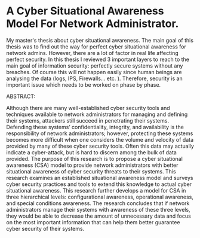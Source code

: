 # A Cyber Situational Awareness Model For Network Administrator.

My master's thesis about cyber situational awareness.
The main goal of this thesis was to find out the way for perfect cyber situational awareness for network admins. However, there are a lot of factor in real life affecting perfect security. In this thesis I reviewed 3 important layers to reach to the main goal of information security: perfectly secure systems without any breaches. Of course this will not happen easily since human beings are analysing the data (logs, IPS, Firewalls... etc. ). Therefore, security is an important issue which needs to be worked on phase by phase. 


ABSTRACT:

Although there are many well-established cyber security tools and techniques available to network
administrators for managing and defining their systems, attackers still succeed in penetrating their systems.
Defending these systems’ confidentiality, integrity, and availability is the responsibility of network
administrators; however, protecting these systems becomes more difficult when one considers the volume
and velocity of data provided by many of these cyber security tools. Often this data may actually indicate a
cyber-attack, but is hard to discern among the bulk of data provided. The purpose of this research is to
propose a cyber situational awareness (CSA) model to provide network administrators with better
situational awareness of cyber security threats to their systems. This research examines an established
situational awareness model and surveys cyber security practices and tools to extend this knowledge to
actual cyber situational awareness. This research further develops a model for CSA in three hierarchical
levels: configurational awareness, operational awareness, and special conditions awareness. The research
concludes that if network administrators manage their systems with awareness of these three levels, they
would be able to decrease the amount of unnecessary data and focus on the most important information
that can help them better guarantee cyber security of their systems.

